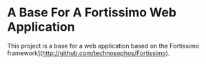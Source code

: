 # A Base For A Fortissimo Web Application

This project is a base for a web application based on the Fortissimo framework](http://github.com/technosophos/Fortissimo).
